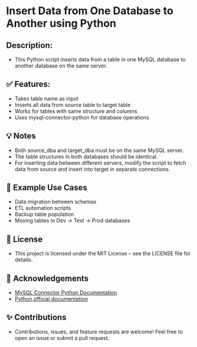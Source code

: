 # Insert Data from One Database to Another using Python

## Description:
 - This Python script inserts data from a table in one MySQL database to another database on the same server.

## ✅ Features:
- Takes table name as input
- Inserts all data from source table to target table
- Works for tables with same structure and columns
- Uses mysql-connector-python for database operations

## 💡 Notes
- Both source_dba and target_dba must be on the same MySQL server.
- The table structures in both databases should be identical.
- For inserting data between different servers, modify the script to fetch data from source and insert into target in separate connections.

## 📝 Example Use Cases
- Data migration between schemas
- ETL automation scripts
- Backup table population
- Moving tables in Dev → Test → Prod databases

## 🔗 License
- This project is licensed under the MIT License – see the LICENSE file for details.

## 🙏 Acknowledgements
- [MySQL Connector Python Documentation](https://dev.mysql.com/doc/connector-python/en/)
- [Python official documentation](https://docs.python.org/3/)

## ✨ Contributions
- Contributions, issues, and feature requests are welcome! Feel free to open an issue or submit a pull request.
